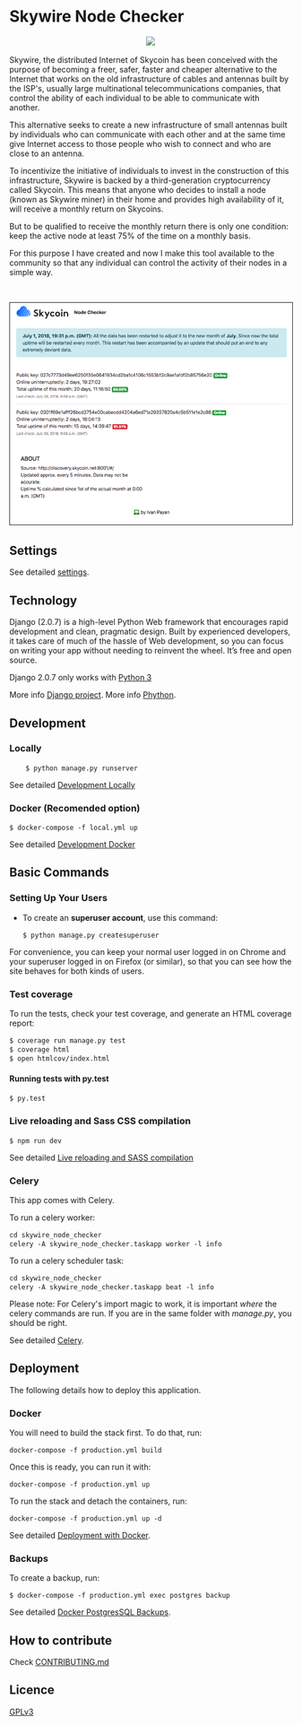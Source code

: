 Skywire Node Checker
==================

<p align="center">
<img src="https://www.skycoin.net/static/media/logo.d3da7a19.svg" width="200">
</p>

Skywire, the distributed Internet of Skycoin has been conceived with the purpose of becoming a freer, safer, faster and cheaper alternative to the Internet that works on the old infrastructure of cables and antennas built by the ISP's, usually large multinational telecommunications companies, that control the ability of each individual to be able to communicate with another.

This alternative seeks to create a new infrastructure of small antennas built by individuals who can communicate with each other and at the same time give Internet access to those people who wish to connect and who are close to an antenna.

To incentivize the initiative of individuals to invest in the construction of this infrastructure, Skywire is backed by a third-generation cryptocurrency called Skycoin. This means that anyone who decides to install a node (known as Skywire miner) in their home and provides high availability of it, will receive a monthly return on Skycoins.

But to be qualified to receive the monthly return there is only one condition: keep the active node at least 75% of the time on a monthly basis.

For this purpose I have created and now I make this tool available to the community so that any individual can control the activity of their nodes in a simple way.

<br>
<p align="center">
<img src="/docs/skywire_node_checker.png" width="900" border="1">
</p>

Settings
--------

See detailed [settings](docs/settings.md).

Technology
----------

Django (2.0.7) is a high-level Python Web framework that encourages rapid development and clean, pragmatic design.
Built by experienced developers, it takes care of much of the hassle of Web development,
so you can focus on writing your app without needing to reinvent the wheel. It’s free and open source.

Django 2.0.7 only works with [Python 3](https://www.python.org/downloads/)

More info [Django project](https://docs.djangoproject.com/).
More info [Phython](https://www.python.org/).

Development
----------
### Locally

        $ python manage.py runserver

See detailed [Development Locally](docs/developing-locally.md)

### Docker (Recomended option)

    $ docker-compose -f local.yml up
   
See detailed [Development Docker](docs/developing-locally-docker.md)

Basic Commands
--------------

### Setting Up Your Users

-   To create an **superuser account**, use this command:

        $ python manage.py createsuperuser

For convenience, you can keep your normal user logged in on Chrome and
your superuser logged in on Firefox (or similar), so that you can see
how the site behaves for both kinds of users.

### Test coverage

To run the tests, check your test coverage, and generate an HTML
coverage report:

    $ coverage run manage.py test
    $ coverage html
    $ open htmlcov/index.html

#### Running tests with py.test

    $ py.test

### Live reloading and Sass CSS compilation

    $ npm run dev

See detailed [Live reloading and SASS compilation](docs/live-reloading-and-sass-compilation.md)

### Celery

This app comes with Celery.

To run a celery worker:

``` {.sourceCode .bash}
cd skywire_node_checker
celery -A skywire_node_checker.taskapp worker -l info
```

To run a celery scheduler task:
``` {.sourceCode .bash}
cd skywire_node_checker
celery -A skywire_node_checker.taskapp beat -l info
```

Please note: For Celery's import magic to work, it is important *where*
the celery commands are run. If you are in the same folder with
*manage.py*, you should be right.

See detailed [Celery](docs/installing_celery.md).

Deployment
----------

The following details how to deploy this application.

### Docker

You will need to build the stack first. To do that, run:

    docker-compose -f production.yml build

Once this is ready, you can run it with:

    docker-compose -f production.yml up

To run the stack and detach the containers, run:

    docker-compose -f production.yml up -d

See detailed [Deployment with Docker](docs/deployment-with-docker.md).


### Backups


To create a backup, run:

    $ docker-compose -f production.yml exec postgres backup

See detailed [Docker PostgresSQL Backups](docs/docker-postgres-backups.md).

How to contribute
----------
 
Check [CONTRIBUTING.md](docs/CONTRIBUTING.md)


Licence
----------

[GPLv3](LICENCE)

